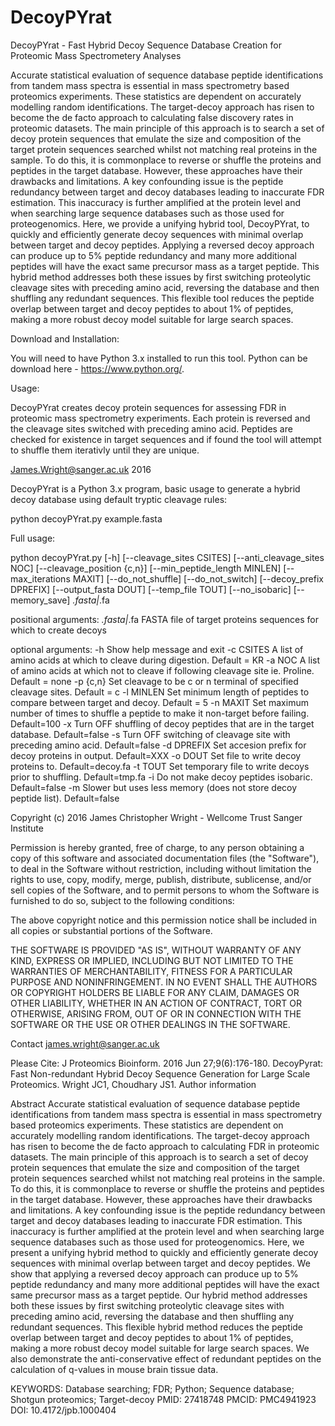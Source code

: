 # DecoyPYrat
DecoyPYrat - Fast Hybrid Decoy Sequence Database Creation for Proteomic Mass Spectrometery Analyses

Accurate statistical evaluation of sequence database peptide identifications from tandem mass spectra is essential in mass spectrometry based proteomics experiments. These statistics are dependent on accurately modelling random identifications. The target-decoy approach has risen to become the de facto approach to calculating false discovery rates in proteomic datasets. The main principle of this approach is to search a set of decoy protein sequences that emulate the size and composition of the target protein sequences searched whilst not matching real proteins in the sample. To do this, it is commonplace to reverse or shuffle the proteins and peptides in the target database. However, these approaches have their drawbacks and limitations. A key confounding issue is the peptide redundancy between target and decoy databases leading to inaccurate FDR estimation. This inaccuracy is further amplified at the protein level and when searching large sequence databases such as those used for proteogenomics. Here, we provide a unifying hybrid tool, DecoyPYrat, to quickly and efficiently generate decoy sequences with minimal overlap between target and decoy peptides.  Applying a reversed decoy approach can produce up to 5% peptide redundancy and many more additional peptides will have the exact same precursor mass as a target peptide. This hybrid method addresses both these issues by first switching proteolytic cleavage sites with preceding amino acid, reversing the database and then shuffling any redundant sequences. This flexible tool reduces the peptide overlap between target and decoy peptides to about 1% of peptides, making a more robust decoy model suitable for large search spaces. 

Download and Installation:

You will need to have Python 3.x installed to run this tool. Python can be download here - https://www.python.org/.

Usage:

DecoyPYrat creates decoy protein sequences for assessing FDR in proteomic mass spectrometry experiments. Each protein is reversed and the cleavage sites switched with preceding amino acid. Peptides are checked for existence in target sequences and if found the tool will attempt to shuffle them iterativly until they are unique.


James.Wright@sanger.ac.uk 2016

DecoyPYrat is a Python 3.x program, basic usage to generate a hybrid decoy database using default tryptic cleavage rules:

python decoyPYrat.py example.fasta

 

Full usage:

python decoyPYrat.py [-h] [--cleavage_sites CSITES]
                      [--anti_cleavage_sites NOC] [--cleavage_position {c,n}]
                      [--min_peptide_length MINLEN] [--max_iterations MAXIT]
                      [--do_not_shuffle] [--do_not_switch]
                      [--decoy_prefix DPREFIX] [--output_fasta DOUT]
                      [--temp_file TOUT] [--no_isobaric] [--memory_save]
                      *.fasta|*.fa

positional arguments:
  *.fasta|*.fa          FASTA file of target proteins sequences for which to create decoys

optional arguments:
  -h                            Show help message and exit
  -c CSITES              A list of amino acids at which to cleave during digestion. Default = KR
  -a NOC                   A list of amino acids at which not to cleave if following cleavage site ie. Proline. Default = none
  -p {c,n}                   Set cleavage to be c or n terminal of specified cleavage sites. Default = c
  -l MINLEN             Set minimum length of peptides to compare between target and decoy. Default = 5
  -n MAXIT               Set maximum number of times to shuffle a peptide to make it non-target before failing. Default=100
  -x                            Turn OFF shuffling of decoy peptides that are in the target database. Default=false
 -s                             Turn OFF switching of cleavage site with preceding amino acid. Default=false
  -d DPREFIX           Set accesion prefix for decoy proteins in output. Default=XXX
  -o DOUT                Set file to write decoy proteins to. Default=decoy.fa
  -t TOUT                 Set temporary file to write decoys prior to shuffling. Default=tmp.fa
  -i                            Do not make decoy peptides isobaric. Default=false
 -m                          Slower but uses less memory (does not store decoy peptide list). Default=false

Copyright (c) 2016 James Christopher Wright - Wellcome Trust Sanger Institute

Permission is hereby granted, free of charge, to any person obtaining a copy
of this software and associated documentation files (the "Software"), to deal
in the Software without restriction, including without limitation the rights
to use, copy, modify, merge, publish, distribute, sublicense, and/or sell
copies of the Software, and to permit persons to whom the Software is
furnished to do so, subject to the following conditions:

The above copyright notice and this permission notice shall be included in all
copies or substantial portions of the Software.

THE SOFTWARE IS PROVIDED "AS IS", WITHOUT WARRANTY OF ANY KIND, EXPRESS OR
IMPLIED, INCLUDING BUT NOT LIMITED TO THE WARRANTIES OF MERCHANTABILITY,
FITNESS FOR A PARTICULAR PURPOSE AND NONINFRINGEMENT. IN NO EVENT SHALL THE
AUTHORS OR COPYRIGHT HOLDERS BE LIABLE FOR ANY CLAIM, DAMAGES OR OTHER
LIABILITY, WHETHER IN AN ACTION OF CONTRACT, TORT OR OTHERWISE, ARISING FROM,
OUT OF OR IN CONNECTION WITH THE SOFTWARE OR THE USE OR OTHER DEALINGS IN THE
SOFTWARE.
 

Contact
james.wright@sanger.ac.uk

Please Cite:
J Proteomics Bioinform. 2016 Jun 27;9(6):176-180.
DecoyPyrat: Fast Non-redundant Hybrid Decoy Sequence Generation for Large Scale Proteomics.
Wright JC1, Choudhary JS1.
Author information

Abstract
Accurate statistical evaluation of sequence database peptide identifications from tandem mass spectra is essential in mass spectrometry based proteomics experiments. These statistics are dependent on accurately modelling random identifications. The target-decoy approach has risen to become the de facto approach to calculating FDR in proteomic datasets. The main principle of this approach is to search a set of decoy protein sequences that emulate the size and composition of the target protein sequences searched whilst not matching real proteins in the sample. To do this, it is commonplace to reverse or shuffle the proteins and peptides in the target database. However, these approaches have their drawbacks and limitations. A key confounding issue is the peptide redundancy between target and decoy databases leading to inaccurate FDR estimation. This inaccuracy is further amplified at the protein level and when searching large sequence databases such as those used for proteogenomics. Here, we present a unifying hybrid method to quickly and efficiently generate decoy sequences with minimal overlap between target and decoy peptides. We show that applying a reversed decoy approach can produce up to 5% peptide redundancy and many more additional peptides will have the exact same precursor mass as a target peptide. Our hybrid method addresses both these issues by first switching proteolytic cleavage sites with preceding amino acid, reversing the database and then shuffling any redundant sequences. This flexible hybrid method reduces the peptide overlap between target and decoy peptides to about 1% of peptides, making a more robust decoy model suitable for large search spaces. We also demonstrate the anti-conservative effect of redundant peptides on the calculation of q-values in mouse brain tissue data.

KEYWORDS:
Database searching; FDR; Python; Sequence database; Shotgun proteomics; Target-decoy
PMID: 27418748 PMCID: PMC4941923 DOI: 10.4172/jpb.1000404
